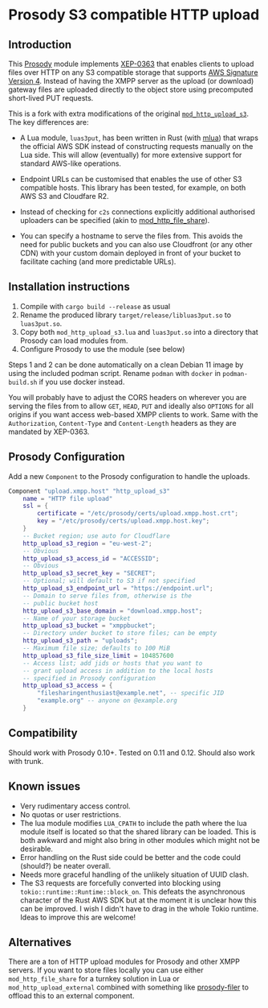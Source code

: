 # Prosody S3 compatible HTTP upload

## Introduction

This [Prosody](https://prosody.im) module implements
[XEP-0363](https://xmpp.org/extensions/xep-0363.html) that enables clients to
upload files over HTTP on any S3 compatible storage that supports [AWS
Signature Version
4](https://docs.aws.amazon.com/AmazonS3/latest/API/sigv4-query-string-auth.html).
Instead of having the XMPP server as the upload (or download) gateway files are
uploaded directly to the object store using precomputed short-lived PUT
requests.

This is a fork with extra modifications of the original
[`mod_http_upload_s3`](https://github.com/abeluck/mod_http_upload_s3). The
key differences are:

* A Lua module, `luas3put`, has been written in Rust (with
  [mlua](https://docs.rs/mlua/latest/mlua/)) that wraps the official AWS SDK
  instead of constructing requests manually on the Lua side. This will allow
  (eventually) for more extensive support for standard AWS-like operations.

* Endpoint URLs can be customised that enables the use of other S3 compatible
  hosts. This library has been tested, for example, on both AWS S3 and
  Cloudfare R2.

* Instead of checking for `c2s` connections explicitly additional authorised
  uploaders can be specified (akin to
  [mod_http_file_share](https://prosody.im/doc/modules/mod_http_file_share)).

* You can specify a hostname to serve the files from. This avoids the need for
  public buckets and you can also use Cloudfront (or any other CDN) with your
  custom domain deployed in front of your bucket to facilitate caching (and
  more predictable URLs).

## Installation instructions

1. Compile with `cargo build --release` as usual
2. Rename the produced library `target/release/libluas3put.so`
   to `luas3put.so`.
3. Copy both `mod_http_upload_s3.lua` and `luas3put.so` into a
   directory that Prosody can load modules from.
4. Configure Prosody to use the module (see below)

Steps 1 and 2 can be done automatically on a clean Debian 11 image
by using the included podman script. Rename `podman` with `docker`
in `podman-build.sh` if you use docker instead.

You will probably have to adjust the CORS headers on wherever you
are serving the files from to allow `GET`, `HEAD`, `PUT` and
ideally also `OPTIONS` for all origins if you want access web-based
XMPP clients to work. Same with the `Authorization`, `Content-Type`
and `Content-Length` headers as they are mandated by XEP-0363.

## Prosody Configuration

Add a new `Component` to the Prosody configuration to handle the uploads.

```lua
Component "upload.xmpp.host" "http_upload_s3"
    name = "HTTP file upload"
    ssl = {
        certificate = "/etc/prosody/certs/upload.xmpp.host.crt";
        key = "/etc/prosody/certs/upload.xmpp.host.key";
    }
    -- Bucket region; use auto for Cloudflare
    http_upload_s3_region = "eu-west-2";
    -- Obvious
    http_upload_s3_access_id = "ACCESSID";
    -- Obvious
    http_upload_s3_secret_key = "SECRET";
    -- Optional; will default to S3 if not specified
    http_upload_s3_endpoint_url = "https://endpoint.url";
    -- Domain to serve files from, otherwise is the
    -- public bucket host
    http_upload_s3_base_domain = "download.xmpp.host";
    -- Name of your storage bucket
    http_upload_s3_bucket = "xmppbucket";
    -- Directory under bucket to store files; can be empty
    http_upload_s3_path = "uploads";
    -- Maximum file size; defaults to 100 MiB
    http_upload_s3_file_size_limit = 104857600
    -- Access list; add jids or hosts that you want to
    -- grant upload access in addition to the local hosts
    -- specified in Prosody configuration
    http_upload_s3_access = {
        "filesharingenthusiast@example.net", -- specific JID
        "example.org" -- anyone on @example.org
    }
```

## Compatibility

Should work with Prosody 0.10+. Tested on 0.11 and 0.12. Should also work with
trunk.

## Known issues

* Very rudimentary access control.
* No quotas or user restrictions.
* The lua module modifies `LUA_CPATH` to include the path where the lua module
  itself is located so that the shared library can be loaded. This is both
  awkward and might also bring in other modules which might not be desirable.
* Error handling on the Rust side could be better and the code could (should?)
  be neater overall.
* Needs more graceful handling of the unlikely situation of UUID clash.
* The S3 requests are forcefully converted into blocking using
  `tokio::runtime::Runtime::block_on`. This defeats the asynchronous character
  of the Rust AWS SDK but at the moment it is unclear how this can be improved.
  I wish I didn't have to drag in the whole Tokio runtime. Ideas to improve
  this are welcome!

## Alternatives

There are a ton of HTTP upload modules for Prosody and other XMPP servers. If
you want to store files locally you can use either `mod_http_file_share` for a
turnkey solution in Lua or `mod_http_upload_external` combined with something
like [prosody-filer](https://github.com/ThomasLeister/prosody-filer) to
offload this to an external component.
